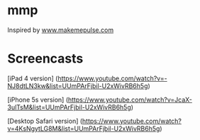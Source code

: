 mmp
===

Inspired by www.makemepulse.com

Screencasts
===

[iPad 4 version] (https://www.youtube.com/watch?v=-NJ8dtLN3kw&list=UUmPArFjbil-U2xWivRB6h5g)

[iPhone 5s version] (https://www.youtube.com/watch?v=JcaX-3ulTsM&list=UUmPArFjbil-U2xWivRB6h5g)

[Desktop Safari version] (https://www.youtube.com/watch?v=4KsNgytLG8M&list=UUmPArFjbil-U2xWivRB6h5g)
